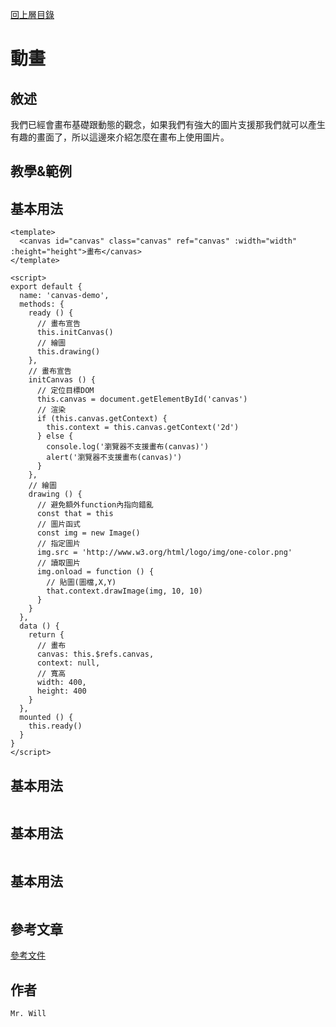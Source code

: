 [回上層目錄](../README.md)

# 動畫

## **敘述**
我們已經會畫布基礎跟動態的觀念，如果我們有強大的圖片支援那我們就可以產生有趣的畫面了，所以這邊來介紹怎麼在畫布上使用圖片。

## **教學&範例**
## 基本用法
```vue
<template>
  <canvas id="canvas" class="canvas" ref="canvas" :width="width" :height="height">畫布</canvas>
</template>

<script>
export default {
  name: 'canvas-demo',
  methods: {
    ready () {
      // 畫布宣告
      this.initCanvas()
      // 繪圖
      this.drawing()
    },
    // 畫布宣告
    initCanvas () {
      // 定位目標DOM
      this.canvas = document.getElementById('canvas')
      // 渲染
      if (this.canvas.getContext) {
        this.context = this.canvas.getContext('2d')
      } else {
        console.log('瀏覽器不支援畫布(canvas)')
        alert('瀏覽器不支援畫布(canvas)')
      }
    },
    // 繪圖
    drawing () {
      // 避免額外function內指向錯亂
      const that = this
      // 圖片函式
      const img = new Image()
      // 指定圖片
      img.src = 'http://www.w3.org/html/logo/img/one-color.png'
      // 讀取圖片
      img.onload = function () {
        // 貼圖(圖檔,X,Y)
        that.context.drawImage(img, 10, 10)
      }
    }
  },
  data () {
    return {
      // 畫布
      canvas: this.$refs.canvas,
      context: null,
      // 寬高
      width: 400,
      height: 400
    }
  },
  mounted () {
    this.ready()
  }
}
</script>
```

## 基本用法
```vue
```

## 基本用法
```vue
```

## 基本用法
```vue
```

## **參考文章**
[參考文件](網址)

## **作者**
`Mr. Will`
